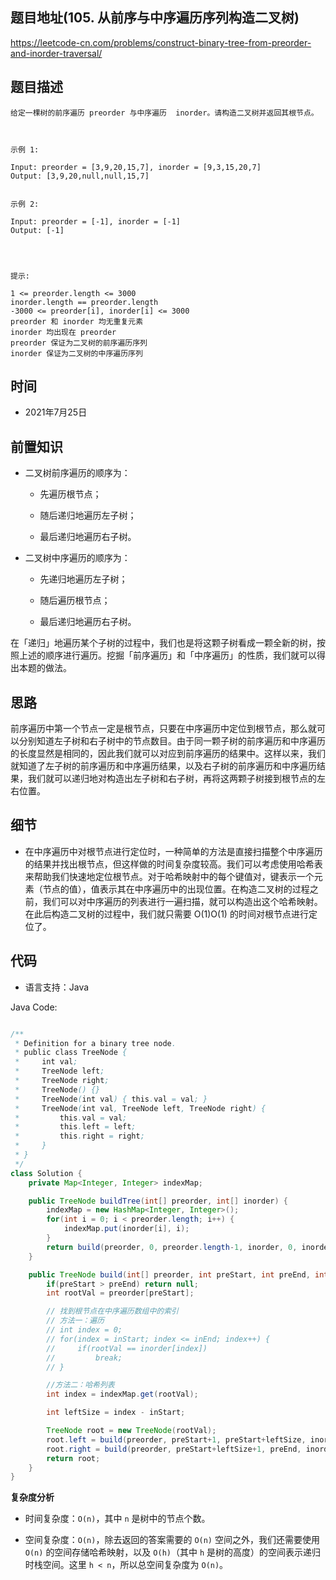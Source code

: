 
## 题目地址(105. 从前序与中序遍历序列构造二叉树)

https://leetcode-cn.com/problems/construct-binary-tree-from-preorder-and-inorder-traversal/

## 题目描述

```
给定一棵树的前序遍历 preorder 与中序遍历  inorder。请构造二叉树并返回其根节点。

 

示例 1:

Input: preorder = [3,9,20,15,7], inorder = [9,3,15,20,7]
Output: [3,9,20,null,null,15,7]


示例 2:

Input: preorder = [-1], inorder = [-1]
Output: [-1]


 

提示:

1 <= preorder.length <= 3000
inorder.length == preorder.length
-3000 <= preorder[i], inorder[i] <= 3000
preorder 和 inorder 均无重复元素
inorder 均出现在 preorder
preorder 保证为二叉树的前序遍历序列
inorder 保证为二叉树的中序遍历序列
```

## 时间

- 2021年7月25日

## 前置知识

- 二叉树前序遍历的顺序为：

  - 先遍历根节点；

  - 随后递归地遍历左子树；

  - 最后递归地遍历右子树。

- 二叉树中序遍历的顺序为：

  - 先递归地遍历左子树；

  - 随后遍历根节点；

  - 最后递归地遍历右子树。

在「递归」地遍历某个子树的过程中，我们也是将这颗子树看成一颗全新的树，按照上述的顺序进行遍历。挖掘「前序遍历」和「中序遍历」的性质，我们就可以得出本题的做法。

## 思路

前序遍历中第一个节点一定是根节点，只要在中序遍历中定位到根节点，那么就可以分别知道左子树和右子树中的节点数目。由于同一颗子树的前序遍历和中序遍历的长度显然是相同的，因此我们就可以对应到前序遍历的结果中。这样以来，我们就知道了左子树的前序遍历和中序遍历结果，以及右子树的前序遍历和中序遍历结果，我们就可以递归地对构造出左子树和右子树，再将这两颗子树接到根节点的左右位置。

## 细节

-  在中序遍历中对根节点进行定位时，一种简单的方法是直接扫描整个中序遍历的结果并找出根节点，但这样做的时间复杂度较高。我们可以考虑使用哈希表来帮助我们快速地定位根节点。对于哈希映射中的每个键值对，键表示一个元素（节点的值），值表示其在中序遍历中的出现位置。在构造二叉树的过程之前，我们可以对中序遍历的列表进行一遍扫描，就可以构造出这个哈希映射。在此后构造二叉树的过程中，我们就只需要 O(1)O(1) 的时间对根节点进行定位了。

## 代码

- 语言支持：Java

Java Code:

```java

/**
 * Definition for a binary tree node.
 * public class TreeNode {
 *     int val;
 *     TreeNode left;
 *     TreeNode right;
 *     TreeNode() {}
 *     TreeNode(int val) { this.val = val; }
 *     TreeNode(int val, TreeNode left, TreeNode right) {
 *         this.val = val;
 *         this.left = left;
 *         this.right = right;
 *     }
 * }
 */
class Solution {
    private Map<Integer, Integer> indexMap; 

    public TreeNode buildTree(int[] preorder, int[] inorder) {
        indexMap = new HashMap<Integer, Integer>();
        for(int i = 0; i < preorder.length; i++) {
            indexMap.put(inorder[i], i);
        }
        return build(preorder, 0, preorder.length-1, inorder, 0, inorder.length-1);
    }

    public TreeNode build(int[] preorder, int preStart, int preEnd, int[] inorder, int inStart, int inEnd) {
        if(preStart > preEnd) return null;
        int rootVal = preorder[preStart];

        // 找到根节点在中序遍历数组中的索引
        // 方法一：遍历
        // int index = 0;
        // for(index = inStart; index <= inEnd; index++) {
        //     if(rootVal == inorder[index])
        //         break;
        // }

        //方法二：哈希列表
        int index = indexMap.get(rootVal);

        int leftSize = index - inStart;

        TreeNode root = new TreeNode(rootVal);
        root.left = build(preorder, preStart+1, preStart+leftSize, inorder, inStart, index-1);
        root.right = build(preorder, preStart+leftSize+1, preEnd, inorder, index+1, inEnd);
        return root;
    }
}

```


**复杂度分析**

- 时间复杂度：`O(n)`，其中 `n` 是树中的节点个数。

- 空间复杂度：`O(n)`，除去返回的答案需要的 `O(n)` 空间之外，我们还需要使用 `O(n)` 的空间存储哈希映射，以及 `O(h)`（其中 `h` 是树的高度）的空间表示递归时栈空间。这里 `h < n`，所以总空间复杂度为 `O(n)`。
